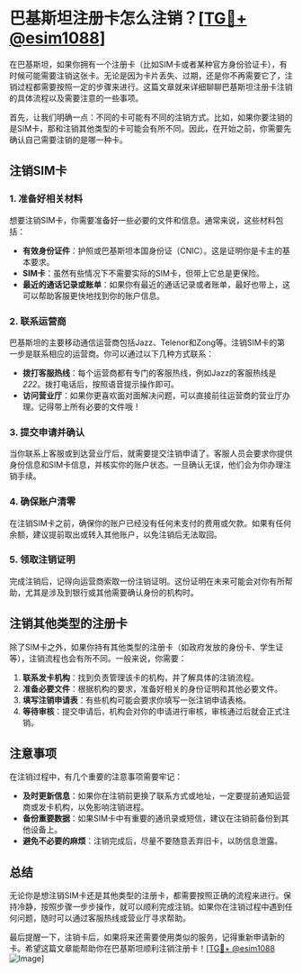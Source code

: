 # 巴基斯坦注册卡怎么注销？[[TG💪+ @esim1088](https://t.me/s/esim1088)]

在巴基斯坦，如果你拥有一个注册卡（比如SIM卡或者某种官方身份验证卡），有时候可能需要注销这张卡。无论是因为卡片丢失、过期，还是你不再需要它了，注销过程都需要按照一定的步骤来进行。这篇文章就来详细聊聊巴基斯坦注册卡注销的具体流程以及需要注意的一些事项。

首先，让我们明确一点：不同的卡可能有不同的注销方式。比如，如果你要注销的是SIM卡，那和注销其他类型的卡可能会有所不同。因此，在开始之前，你需要先确认自己需要注销的是哪一种卡。

## 注销SIM卡

### 1. 准备好相关材料

想要注销SIM卡，你需要准备好一些必要的文件和信息。通常来说，这些材料包括：

- **有效身份证件**：护照或巴基斯坦本国身份证（CNIC）。这是证明你是卡主的基本要求。
- **SIM卡**：虽然有些情况下不需要实际的SIM卡，但带上它总是更保险。
- **最近的通话记录或账单**：如果你有最近的通话记录或者账单，最好也带上，这可以帮助客服更快地找到你的账户信息。

### 2. 联系运营商

巴基斯坦的主要移动通信运营商包括Jazz、Telenor和Zong等。注销SIM卡的第一步是联系相应的运营商。你可以通过以下几种方式联系：

- **拨打客服热线**：每个运营商都有专门的客服热线，例如Jazz的客服热线是*222*。拨打电话后，按照语音提示操作即可。
- **访问营业厅**：如果你更喜欢面对面解决问题，可以直接前往运营商的营业厅办理。记得带上所有必要的文件哦！

### 3. 提交申请并确认

当你联系上客服或到达营业厅后，就需要提交注销申请了。客服人员会要求你提供身份信息和SIM卡信息，并核实你的账户状态。一旦确认无误，他们会为你办理注销手续。

### 4. 确保账户清零

在注销SIM卡之前，确保你的账户已经没有任何未支付的费用或欠款。如果有任何余额，建议提前取出或转入其他账户，以免注销后无法取回。

### 5. 领取注销证明

完成注销后，记得向运营商索取一份注销证明。这份证明在未来可能会对你有所帮助，尤其是涉及到银行或其他需要确认身份的机构时。

## 注销其他类型的注册卡

除了SIM卡之外，如果你持有其他类型的注册卡（如政府发放的身份卡、学生证等），注销流程也会有所不同。一般来说，你需要：

1. **联系发卡机构**：找到负责管理该卡的机构，并了解具体的注销流程。
2. **准备必要文件**：根据机构的要求，准备好相关的身份证明和其他必要文件。
3. **填写注销申请表**：有些机构可能会要求你填写一张注销申请表格。
4. **等待审核**：提交申请后，机构会对你的申请进行审核，审核通过后就会正式注销。

## 注意事项

在注销过程中，有几个重要的注意事项需要牢记：

- **及时更新信息**：如果你在注销前更换了联系方式或地址，一定要提前通知运营商或发卡机构，以免影响注销进程。
- **备份重要数据**：如果SIM卡中有重要的通讯录或短信，建议在注销前备份到其他设备上。
- **避免不必要的麻烦**：注销完成后，尽量不要随意丢弃旧卡，以防信息泄露。

## 总结

无论你是想注销SIM卡还是其他类型的注册卡，都需要按照正确的流程来进行。保持冷静，按照步骤一步步操作，就可以顺利完成注销。如果你在注销过程中遇到任何问题，随时可以通过客服热线或营业厅寻求帮助。

最后提醒一下，注销卡后，如果将来还需要使用类似的服务，记得重新申请新的卡。希望这篇文章能帮助你在巴基斯坦顺利注销注册卡！[[TG💪+ @esim1088](https://t.me/s/esim1088) ![Image](https://i.postimg.cc/4NQfJmqS/Snipaste-2025-05-13-00-14-12.png)]